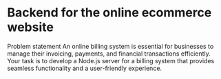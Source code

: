# Backend for the online ecommerce website

Problem statement An online billing system is essential for businesses to manage their invoicing, payments, and financial transactions efficiently. Your task is to develop a Node.js server for a billing system that provides seamless functionality and a user-friendly experience.
